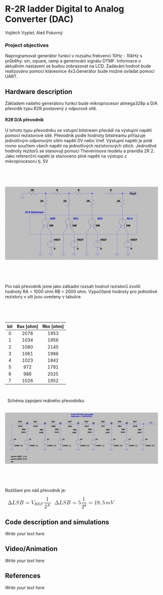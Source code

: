 # R-2R ladder Digital to Analog Converter (DAC)
Vojtěch Vyplel; Aleš Pokorný

### Project objectives
Naprogramovat generátor funkcí v rozsahu frekvencí 10Hz - 10kHz s průběhy: sin, square, ramp a generování signálu DTMF. Informace o aktuálním nastavení se budou zobrazovat na LCD. Zadávání hodnot bude realizováno pomocí klávesnice 4x3.Generátor bude možné ovládat pomocí UART.

## Hardware description
Základem našeho generátoru funkcí bude mikroprocesor atmega328p a D/A převodík typu R2R postavený z odporové sítě.
#### R2R D/A převodník
U tohoto typu převodníku se vstupní bitstream převádí na výstupní napětí pomocí rezistorové sítě. Převodník podle hodnoty bitstreamu přiřazuje jednotlivým odporovým sítím napětí 0V nebo Vref. Výstupní napětí je poté rovno součtem všech napětí na jednotlivých rezistorových sítích. Jednotlivé hodnoty rezitorů se stanovují pomocí 
Theveninova modelu a pravidla 2R 2. Jako referenční napětí je stanoveno plné napětí na výstupu z mikroprocesoru tj. 5V

&nbsp;

&nbsp;

<img src = "https://github.com/Vojvyp/Digital-electronics-2/blob/master/Labs/project/pictures/bitteor.png">

&nbsp;

&nbsp;

Pro náš převodník jsme jako zálkadní rozsah hodnot rezistorů zvolili hodnoty RA = 1000 ohm RB = 2000 ohm. Vypočítané hodnoty pro jednotlivé rezistory v síti jsou uvedeny v tabulce.

&nbsp;

&nbsp;

| **bit** | **Rax [ohm]** |**Rbx [ohm]** |
| :-: | :-: |:-: | 
| 0 | 2076 |1953 |  
| 1 | 1034 |1956|
| 2 | 1080 |2145|
| 3 | 1061 | 1986|
| 4 | 1023 | 1842|
| 5 | 972 | 1781| 
| 6 | 986 | 2025|
| 7 | 1026 |1952 |

&nbsp;

&nbsp;
Schéma zapojení reálného převodníku
&nbsp;

&nbsp;
<img src = "https://github.com/Vojvyp/Digital-electronics-2/blob/master/Labs/project/pictures/dacsim.png">

&nbsp;

&nbsp;

Rozlišení pro náš převodník je:
&nbsp;

&nbsp;
<img src = "https://github.com/Vojvyp/Digital-electronics-2/blob/master/Labs/project/pictures/CodeCogsEqn.gif">
&nbsp;
<img src = "https://github.com/Vojvyp/Digital-electronics-2/blob/master/Labs/project/pictures/CodeCogsEqn2.gif">





## Code description and simulations

*Write your text here*


## Video/Animation

*Write your text here*


## References

*Write your text here*
